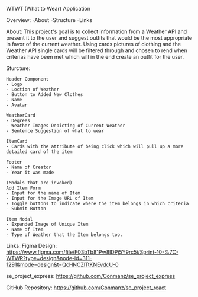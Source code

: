 WTWT (What to Wear) Application

Overview:
-About
-Structure
-Links

About: This project's goal is to collect information from a Weather API and present it to the user and suggest outfits
that would be the most appropriate in favor of the current weather. Using cards pictures of clothing and the Weather API
single cards will be filtered through and chosen to rend when criterias have been met which will in the end create an
outfit for the user.

Sturcture:

    Header Component
    - Logo
    - Loction of Weather
    - Button to Added New Clothes
    - Name
    - Avatar

    WeatherCard
    - Degrees
    - Weather Images Depicting of Current Weather
    - Sentence Suggestion of what to wear

    ItemCard
    - Cards with the attribute of being click which will pull up a more detailed card of the item

    Footer
    - Name of Creator
    - Year it was made

    (Modals that are invoked)
    Add Item Form
    - Input for the name of Item
    - Input for the Image URL of Item
    - Toggle buttons to indicate where the item belongs in which criteria
    - Submit Button

    Item Modal
    - Expanded Image of Unique Item
    - Name of Item
    - Type of Weather that the Item belongs too.

Links:
Figma
Design: https://www.figma.com/file/F03bTb81Pw8IDPj5Y9rc5i/Sprint-10-%7C-WTWR?type=design&node-id=311-1291&mode=design&t=QcHNCZlTtKNEvdcU-0

se_project_express: https://github.com/Conmanz/se_project_express

GitHub Repository: https://github.com/Conmanz/se_project_react
